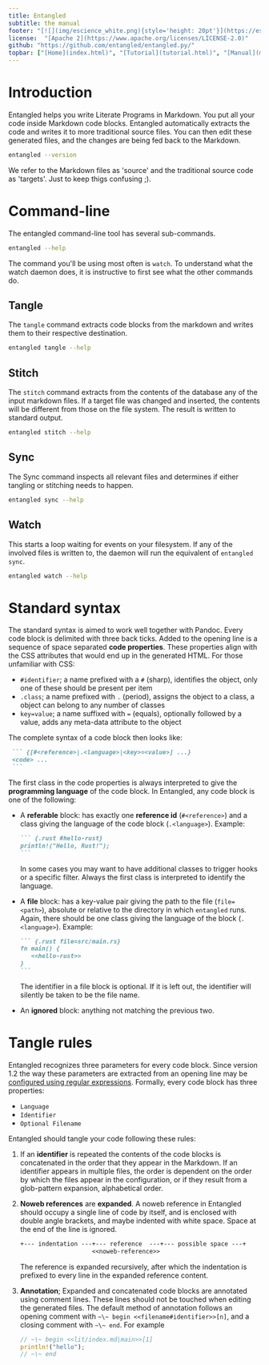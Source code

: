 ```yaml
---
title: Entangled
subtitle: the manual
footer: "[![](img/escience_white.png){style='height: 20pt'}](https://esciencecenter.nl/)"
license:  "[Apache 2](https://www.apache.org/licenses/LICENSE-2.0)"
github: "https://github.com/entangled/entangled.py/"
topbar: ["[Home](index.html)", "[Tutorial](tutorial.html)", "[Manual](manual.html)", "[Examples](https://entangled.github.io/examples)", "[Templates](https://entangled.github.io/mkdocs-plugin)", "[Awesome]()"]
---
```


# Introduction
Entangled helps you write Literate Programs in Markdown. You put all your code inside Markdown code blocks. Entangled automatically extracts the code and writes it to more traditional source files. You can then edit these generated files, and the changes are being fed back to the Markdown.

``` {.bash .eval}
entangled --version
```

We refer to the Markdown files as 'source' and the traditional source code as 'targets'. Just to keep thigs confusing ;).

# Command-line
The entangled command-line tool has several sub-commands.

``` {.bash .eval}
entangled --help
```

The command you'll be using most often is `watch`. To understand what the watch daemon does, it is instructive to first see what the other commands do.

## Tangle
The `tangle` command extracts code blocks from the markdown and writes them to their respective destination.

``` {.bash .eval}
entangled tangle --help
```

## Stitch
The `stitch` command extracts from the contents of the database any of the input markdown files. If a target file was changed and inserted, the contents will be different from those on the file system. The result is written to standard output.

``` {.bash .eval}
entangled stitch --help
```

## Sync
The Sync command inspects all relevant files and determines if either tangling or stitching needs to happen.

``` {.bash .eval}
entangled sync --help
```

## Watch
This starts a loop waiting for events on your filesystem. If any of the involved files is written to, the daemon will run the equivalent of `entangled sync`.

``` {.bash .eval}
entangled watch --help
```

# Standard syntax
The standard syntax is aimed to work well together with Pandoc. Every code block is delimited with three back ticks. Added to the opening line is a sequence of space separated **code properties**. These properties align with the CSS attributes that would end up in the generated HTML. For those unfamiliar with CSS:

- `#identifier`; a name prefixed with a `#` (sharp), identifies the object, only one of these should be present per item
- `.class`; a name prefixed with `.` (period), assigns the object to a class, a object can belong to any number of classes
- `key=value`; a name suffixed with `=` (equals), optionally followed by a value, adds any meta-data attribute to the object

The complete syntax of a code block then looks like:

~~~markdown
 ``` {[#<reference>|.<language>|<key>=<value>] ...}
 <code> ...
 ```
~~~

The first class in the code properties is always interpreted to give the **programming language** of the code block. In Entangled, any code block is one of the following:
    
- A **referable** block: has exactly one **reference id** (`#<reference>`) and a class giving the language of the code block (`.<language>`). Example:

  ~~~markdown
  ``` {.rust #hello-rust}
  println!("Hello, Rust!");
  ```
  ~~~
 
  In some cases you may want to have additional classes to trigger hooks or a specific filter. Always the first class is interpreted to identify the language.
- A **file** block: has a key-value pair giving the path to the file (`file=<path>`), absolute or relative to the directory in which `entangled` runs. Again, there should be one class giving the language of the block (`.<language>`). Example:

  ~~~markdown
  ``` {.rust file=src/main.rs}
  fn main() {
     <<hello-rust>>
  }
  ```
  ~~~

  The identifier in a file block is optional. If it is left out, the identifier will silently be taken to be the file name.
- An **ignored** block: anything not matching the previous two.

# Tangle rules
Entangled recognizes three parameters for every code block. Since version 1.2 the way these parameters are extracted from an opening line may be [configured using regular expressions](#custom-syntax). Formally, every code block has three properties:

- `Language`
- `Identifier`
- `Optional Filename`

Entangled should tangle your code following these rules:

1. If an **identifier** is repeated the contents of the code blocks is concatenated in the order that they appear in the Markdown. If an identifier appears in multiple files, the order is dependent on the order by which the files appear in the configuration, or if they result from a glob-pattern expansion, alphabetical order.

3. **Noweb references** are **expanded**. A noweb reference in Entangled should occupy a single line of code by itself, and is enclosed with double angle brackets, and maybe indented with white space. Space at the end of the line is ignored.

   ~~~txt
   +--- indentation ---+--- reference  ---+--- possible space ---+
                       <<noweb-reference>>
   ~~~

   The reference is expanded recursively, after which the indentation is prefixed to every line in the expanded reference content.

4. **Annotation**; Expanded and concatenated code blocks are annotated using comment lines. These lines should not be touched when editing the generated files. The default method of annotation follows an opening comment with `~\~ begin <<filename#identifier>>[n]`, and a closing comment with `~\~ end`. For example

   ~~~rust
   // ~\~ begin <<lit/index.md|main>>[1]
   println!("hello");
   // ~\~ end
   ~~~

   <!-- These comments can be configured to also include line numbers (see [annotation config](#annotation-config)). -->

